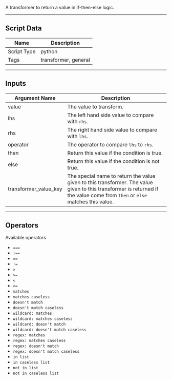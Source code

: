 A transformer to return a value in if-then-else logic.

---
## Script Data

| **Name** | **Description** |
| --- | --- |
| Script Type | python |
| Tags | transformer, general |

---
## Inputs

| **Argument Name** | **Description** |
| --- | --- |
| value | The value to transform. |
| lhs | The left hand side value to compare with `rhs`. |
| rhs | The right hand side value to compare with `lhs`. |
| operator | The operator to compare `lhs` to `rhs`. |
| then | Return this value if the condition is true. |
| else | Return this value if the condition is not true. |
| transformer_value_key | The special name to return the value given to this transformer. The value given to this transformer is returned if the value come from `then` or `else` matches this value. |


---
## Operators

Available operators

* `===`
* `!==`
* `==`
* `!=`
* `>`
* `>=`
* `<`
* `<=`
* `matches`
* `matches caseless`
* `doesn't match`
* `doesn't match caseless`
* `wildcard: matches`
* `wildcard: matches caseless`
* `wildcard: doesn't match`
* `wildcard: doesn't match caseless`
* `regex: matches`
* `regex: matches caseless`
* `regex: doesn't match`
* `regex: doesn't match caseless`
* `in list`
* `in caseless list`
* `not in list`
* `not in caseless list`
